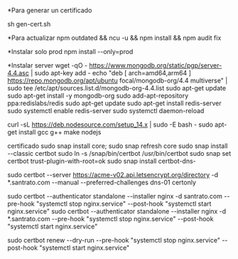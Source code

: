 *Para generar un certificado

sh gen-cert.sh

*Para actualizar
npm outdated && ncu -u && npm install && npm audit fix

*Instalar solo prod
npm install --only=prod


*Instalar server
wget -qO - https://www.mongodb.org/static/pgp/server-4.4.asc | sudo apt-key add -
echo "deb [ arch=amd64,arm64 ] https://repo.mongodb.org/apt/ubuntu focal/mongodb-org/4.4 multiverse" | sudo tee /etc/apt/sources.list.d/mongodb-org-4.4.list
sudo apt-get update
sudo apt-get install -y mongodb-org
sudo add-apt-repository ppa:redislabs/redis
sudo apt-get update
sudo apt-get install redis-server
sudo systemctl enable redis-server
sudo systemctl daemon-reload

curl -sL https://deb.nodesource.com/setup_14.x | sudo -E bash -
sudo apt-get install gcc g++ make nodejs


certificado
sudo snap install core; sudo snap refresh core
sudo snap install --classic certbot
sudo ln -s /snap/bin/certbot /usr/bin/certbot
sudo snap set certbot trust-plugin-with-root=ok
sudo snap install certbot-dns-

sudo certbot --server https://acme-v02.api.letsencrypt.org/directory -d *.santrato.com --manual --preferred-challenges dns-01 certonly

sudo certbot --authenticator standalone --installer nginx -d santrato.com --pre-hook "systemctl stop nginx.service" --post-hook "systemctl start nginx.service"
sudo certbot --authenticator standalone --installer nginx -d *.santrato.com --pre-hook "systemctl stop nginx.service" --post-hook "systemctl start nginx.service"

sudo certbot renew --dry-run --pre-hook "systemctl stop nginx.service" --post-hook "systemctl start nginx.service"
